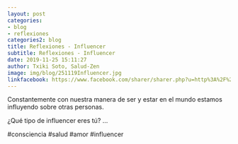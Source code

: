 ```yaml
---
layout: post
categories:
- blog
- reflexiones
categories2: blog
title: Reflexiones - Influencer
subtitle: Reflexiones - Influencer
date: 2019-11-25 15:11:27
author: Txiki Soto, Salud-Zen
image: img/blog/251119Influencer.jpg
linkfacebook: https://www.facebook.com/sharer/sharer.php?u=http%3A%2F%2Fwww.salud-zen.com%2Fblog%2Freflexiones%2F2019%2F11%2F25%2Freflexiones-Influencer.html&amp;src=sdkpreparse
---
```

Constantemente con nuestra manera de ser y estar en el mundo estamos influyendo sobre otras personas.  

¿Qué tipo de influencer eres tú? ...  

#consciencia
#salud
#amor
#influencer
